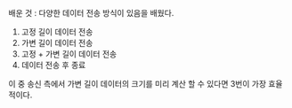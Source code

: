 배운 것 : 다양한 데이터 전송 방식이 있음을 배웠다.

1. 고정 길이 데이터 전송
2. 가변 길이 데이터 전송
3. 고정 + 가변 길이 데이터 전송
4. 데이터 전송 후 종료

이 중 송신 측에서 가변 길이 데이터의 크기를 미리 계산 할 수 있다면 3번이 가장 효율적이다.